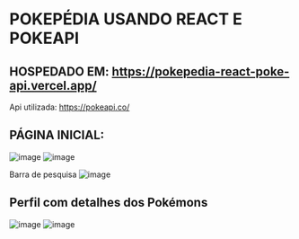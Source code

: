 # POKEPÉDIA USANDO REACT E POKEAPI

## HOSPEDADO EM: https://pokepedia-react-poke-api.vercel.app/

Api utilizada: https://pokeapi.co/


## PÁGINA INICIAL:
![image](https://github.com/Well-IDESCO/Pokepedia-REACT-PokeAPI/assets/135154280/00199e71-10ea-44a5-9752-6b6329f624cd)
![image](https://github.com/Well-IDESCO/Pokepedia-REACT-PokeAPI/assets/135154280/bd18816a-eccc-4f9a-bf51-8e988bf0f7eb)

Barra de pesquisa
![image](https://github.com/Well-IDESCO/Pokepedia-REACT-PokeAPI/assets/135154280/dd369ea8-96ee-4cac-8cb1-28d1ecdc62e8)

## Perfil com detalhes dos Pokémons
![image](https://github.com/Well-IDESCO/Pokepedia-REACT-PokeAPI/assets/135154280/1d9d0277-f38b-41df-9f84-0dc0b57b4cef)
![image](https://github.com/Well-IDESCO/Pokepedia-REACT-PokeAPI/assets/135154280/71cb659a-5b5d-4a0c-b05d-a74e55dff4cf)
